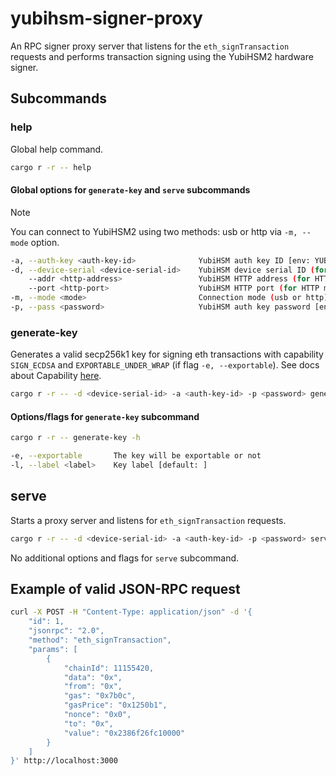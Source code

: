 # yubihsm-signer-proxy

An RPC signer proxy server that listens for the `eth_signTransaction` requests and performs transaction signing using the YubiHSM2 hardware signer.

## Subcommands

### help

Global help command.

```bash
cargo r -r -- help
```

#### Global options for `generate-key` and `serve` subcommands

> [!NOTE]  
> You can connect to YubiHSM2 using two methods: usb or http via `-m, --mode` option.

````bash
-a, --auth-key <auth-key-id>              YubiHSM auth key ID [env: YUBIHSM_AUTH_KEY_ID=]
-d, --device-serial <device-serial-id>    YubiHSM device serial ID (for USB mode) [env: YUBIHSM_DEVICE_SERIAL_ID=]
    --addr <http-address>                 YubiHSM HTTP address (for HTTP mode) [env: YUBIHSM_HTTP_ADDRESS=]
    --port <http-port>                    YubiHSM HTTP port (for HTTP mode) [env: YUBIHSM_HTTP_PORT=]
-m, --mode <mode>                         Connection mode (usb or http) [default: usb]  [possible values: usb, http]
-p, --pass <password>                     YubiHSM auth key password [env: YUBIHSM_PASSWORD]
````

### generate-key

Generates a valid secp256k1 key for signing eth transactions with capability `SIGN_ECDSA` and `EXPORTABLE_UNDER_WRAP` (if flag `-e, --exportable`). See docs about Capability [here](https://docs.yubico.com/hardware/yubihsm-2/hsm-2-user-guide/hsm2-core-concepts.html#capability).

```bash
cargo r -r -- -d <device-serial-id> -a <auth-key-id> -p <password> generate-key -l <label> -e
```

#### Options/flags for `generate-key` subcommand

```bash
cargo r -r -- generate-key -h
```

```bash
-e, --exportable       The key will be exportable or not
-l, --label <label>    Key label [default: ]
```

## serve

Starts a proxy server and listens for `eth_signTransaction` requests.

```bash
cargo r -r -- -d <device-serial-id> -a <auth-key-id> -p <password> serve
```

No additional options and flags for `serve` subcommand.

## Example of valid JSON-RPC request

```bash
curl -X POST -H "Content-Type: application/json" -d '{
    "id": 1,
    "jsonrpc": "2.0",
    "method": "eth_signTransaction",
    "params": [
        {
            "chainId": 11155420,
            "data": "0x",
            "from": "0x",
            "gas": "0x7b0c",
            "gasPrice": "0x1250b1",
            "nonce": "0x0",
            "to": "0x",
            "value": "0x2386f26fc10000"
        }
    ]
}' http://localhost:3000
```

